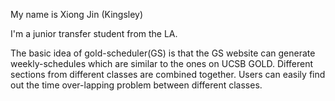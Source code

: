 My name is Xiong Jin (Kingsley)

I'm a junior transfer student from the LA.

The basic idea of gold-scheduler(GS) is that the GS website can generate weekly-schedules which are similar to the ones on UCSB GOLD. Different sections from different classes are combined together. Users can easily find out the time over-lapping problem between different classes.
